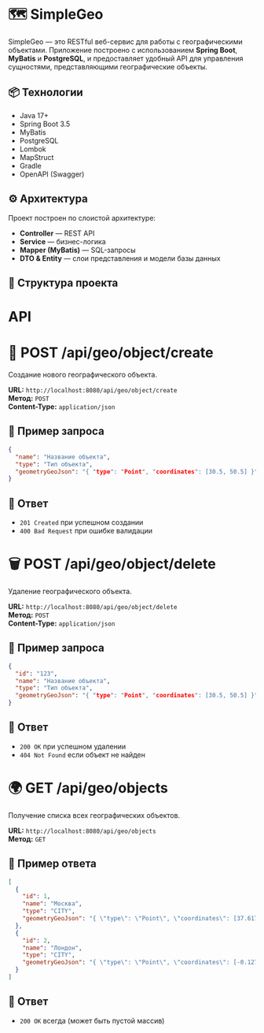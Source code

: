 # 🗺️ SimpleGeo

SimpleGeo — это RESTful веб-сервис для работы с географическими объектами. Приложение построено с использованием **Spring Boot**, **MyBatis** и **PostgreSQL**, и предоставляет удобный API для управления сущностями, представляющими географические объекты.

## 📦 Технологии

- Java 17+
- Spring Boot 3.5
- MyBatis
- PostgreSQL
- Lombok
- MapStruct
- Gradle
- OpenAPI (Swagger)

## ⚙️ Архитектура

Проект построен по слоистой архитектуре:
- **Controller** — REST API
- **Service** — бизнес-логика
- **Mapper (MyBatis)** — SQL-запросы
- **DTO & Entity** — слои представления и модели базы данных

## 📁 Структура проекта

# API

# 📌 POST /api/geo/object/create

Создание нового географического объекта.

**URL:** `http://localhost:8080/api/geo/object/create`  
**Метод:** `POST`  
**Content-Type:** `application/json`

## 🔸 Пример запроса

```json
{
  "name": "Название объекта",
  "type": "Тип объекта",
  "geometryGeoJson": "{ "type": "Point", "coordinates": [30.5, 50.5] }"
}
```

## 🔹 Ответ

- `201 Created` при успешном создании
- `400 Bad Request` при ошибке валидации

# 🗑️ POST /api/geo/object/delete

Удаление географического объекта.

**URL:** `http://localhost:8080/api/geo/object/delete`  
**Метод:** `POST`  
**Content-Type:** `application/json`

## 🔸 Пример запроса

```json
{
  "id": "123",
  "name": "Название объекта",
  "type": "Тип объекта",
  "geometryGeoJson": "{ "type": "Point", "coordinates": [30.5, 50.5] }"
}
```

## 🔹 Ответ

- `200 OK` при успешном удалении
- `404 Not Found` если объект не найден

# 🌍 GET /api/geo/objects

Получение списка всех географических объектов.

**URL:** `http://localhost:8080/api/geo/objects`  
**Метод:** `GET`

## 🔹 Пример ответа

```json
[
  {
    "id": 1,
    "name": "Москва",
    "type": "CITY",
    "geometryGeoJson": "{ \"type\": \"Point\", \"coordinates\": [37.6176, 55.7558] }"
  },
  {
    "id": 2,
    "name": "Лондон",
    "type": "CITY",
    "geometryGeoJson": "{ \"type\": \"Point\", \"coordinates\": [-0.1276, 51.5074] }"
  }
]
```

## 🔸 Ответ

- `200 OK` всегда (может быть пустой массив)

